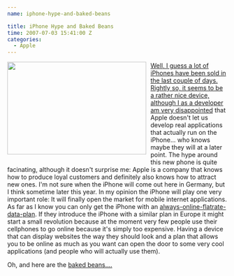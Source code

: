 ```yaml
---
name: iphone-hype-and-baked-beans

title: iPhone Hype and Baked Beans
time: 2007-07-03 15:41:00 Z
categories:
  - Apple
---
```


<a href="http://www.apple.com/iphone/gallery/dayone/fifthavenue.html"><img style="float:left; margin:0 10px 10px 0;cursor:pointer; cursor:hand;" src="http://images.apple.com/iphone/gallery/dayone/images/dayone_fifthavenue_15_20070629.jpg" width="318" height="212" border="0" alt="" />
Well, I guess a lot of iPhones have been sold in the last couple of days. Rightly so, it seems to be a rather nice device, although I as a developer am <a href="http://www.springenwerk.com/blog/2007/06/disappointed-by-keynote.html">very disappointed</a> that Apple doesn't let us develop real applications that actually run on the iPhone... who knows maybe they will at a later point.
The hype around this new phone is quite facinating, although it doesn't surprise me: Apple is a company that knows how to produce loyal customers and definitely also knows how to attract new ones. I'm not sure when the iPhone will come out here in Germany, but I think sometime later this year. In my opinion the iPhone will play one very important role: It will finally open the market for mobile internet applications. As far as I know you can only get the iPhone with an <a href="http://www.apple.com/iphone/pr/20070626plans.html">always-online-flatrate-data-plan</a>. If they introduce the iPhone with a similar plan in Europe it might start a small revolution because at the moment very few people use their cellphones to go online because it's simply too expensive. Having a device that can display websites the way they should look and a plan that allows you to be online as much as you want can open the door to some very cool applications (and people who will actually use them).

Oh, and here are the <a href="http://www.ddj.com/blog/javablog/archives/2007/07/iphone_iphone_i.html">baked beans....</a>
